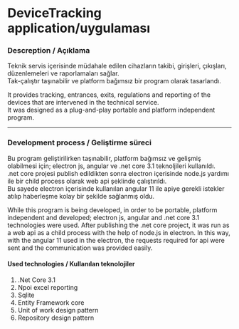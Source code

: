 # DeviceTracking application/uygulaması

<h3>Descreption / Açıklama</h3>
<p>
Teknik servis içerisinde müdahale edilen cihazların takibi, girişleri, çıkışları, düzenlemeleri ve raporlamaları sağlar.<br /> Tak-çalıştır taşınabilir ve platform bağımsız bir program olarak tasarlandı.
</p>
<p>
It provides tracking, entrances, exits, regulations and reporting of the devices that are intervened in the technical service.<br /> It was designed as a plug-and-play portable and platform independent program.
</p>
<hr />

<h3>Development process / Geliştirme süreci</h3>
<p>
 Bu program geliştirilirken taşınabilir, platform bağımsız ve gelişmiş olabilmesi için; electron js, angular ve .net core 3.1 teknoljileri kullanıldı.<br />
.net core projesi publish edildikten sonra electron içerisinde node.js yardımı ile bir child process olarak web api şeklinde çalıştırıldı. <br />
Bu sayede electron içerisinde kullanılan angular 11 ile apiye gerekli istekler atılıp haberleşme kolay bir şekilde sağlanmış oldu.
</p>

<p>
While this program is being developed, in order to be portable, platform independent and developed; electron js, angular and .net core 3.1 technologies were used.
After publishing the .net core project, it was run as a web api as a child process with the help of node.js in electron.
In this way, with the angular 11 used in the electron, the requests required for api were sent and the communication was provided easily.
</p>

<h4>Used technologies / Kullanılan teknolojiler</h4>
<ol>
 <li>.Net Core 3.1</li>
 <li>Npoi excel reporting</li>
 <li>Sqlite</li>
 <li>Entity Framework core</li>
 <li>Unit of work design pattern</li>
 <li>Repository design pattern</li>
</ol>
